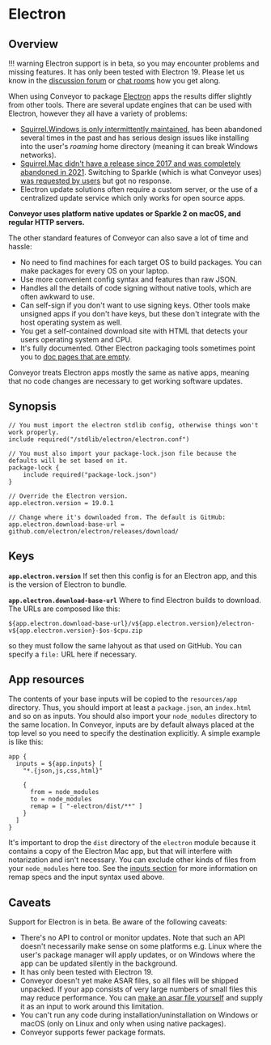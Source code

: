 # Electron

## Overview

!!! warning
    Electron support is in beta, so you may encounter problems and missing features. It has only been tested with Electron 19. Please let us know in the [discussion forum](https://github.com/hydraulic-software/conveyor/discussions) or [chat rooms](https://hydraulic.zulipchat.com/#narrow/stream/329916-general) how you get along.

When using Conveyor to package [Electron](https://www.electronjs.org) apps the results differ slightly from other tools. There are several update engines that can be used with Electron, however they all have a variety of problems:

* [Squirrel.Windows is only intermittently maintained](https://github.com/Squirrel/Squirrel.Windows/issues/1470), has been abandoned several times in the past and has serious design issues like installing into the user's *roaming* home directory (meaning it can break Windows networks). 
* [Squirrel.Mac didn't have a release since 2017 and was completely abandoned in 2021](https://github.com/Squirrel/Squirrel.Mac). Switching to Sparkle (which is what Conveyor uses) [was requested by users](https://github.com/electron/electron/issues/29057) but got no response. 
* Electron update solutions often require a custom server, or the use of a centralized update service which only works for open source apps.

**Conveyor uses platform native updates or Sparkle 2 on macOS, and regular HTTP servers.**

The other standard features of Conveyor can also save a lot of time and hassle:

* No need to find machines for each target OS to build packages. You can make packages for every OS on your laptop.
* Use more convenient config syntax and features than raw JSON.
* Handles all the details of code signing without native tools, which are often awkward to use.
* Can self-sign if you don't want to use signing keys. Other tools make unsigned apps if you don't have keys, but these don't integrate with the host operating system as well.
* You get a self-contained download site with HTML that detects your users operating system and CPU.
* It's fully documented. Other Electron packaging tools sometimes point you to [doc pages that are empty](https://js.electronforge.io/maker/appx/interfaces/makerappxconfig).

Conveyor treats Electron apps mostly the same as native apps, meaning that no code changes are necessary to get working software updates.

## Synopsis

```
// You must import the electron stdlib config, otherwise things won't work properly.
include required("/stdlib/electron/electron.conf")

// You must also import your package-lock.json file because the defaults will be set based on it.
package-lock {
    include required("package-lock.json") 
}

// Override the Electron version. 
app.electron.version = 19.0.1

// Change where it's downloaded from. The default is GitHub:
app.electron.download-base-url = github.com/electron/electron/releases/download/ 
```

## Keys

**`app.electron.version`** If set then this config is for an Electron app, and this is the version of Electron to bundle. 

**`app.electron.download-base-url`** Where to find Electron builds to download. The URLs are composed like this: 

```
${app.electron.download-base-url}/v${app.electron.version}/electron-v${app.electron.version}-$os-$cpu.zip
```

so they must follow the same lahyout as that used on GitHub. You can specify a `file:` URL here if necessary.

## App resources

The contents of your base inputs will be copied to the `resources/app` directory. Thus, you should import at least a `package.json`,
an `index.html` and so on as inputs. You should also import your `node_modules` directory to the same location. In Conveyor, inputs are
by default always placed at the top level so you need to specify the destination explicitly. A simple example is like this:

```
app {
  inputs = ${app.inputs} [
    "*.{json,js,css,html}"

    {
      from = node_modules
      to = node_modules
      remap = [ "-electron/dist/**" ]
    }
  ]
}
```

It's important to drop the `dist` directory of the `electron` module because it contains a copy of the Electron Mac app, but that will 
interfere with notarization and isn't necessary. You can exclude other kinds of files from your `node_modules` here too. See the
[inputs section](inputs.md) for more information on remap specs and the input syntax used above.

## Caveats

Support for Electron is in beta. Be aware of the following caveats:

* There's no API to control or monitor updates. Note that such an API doesn't necessarily make sense on some platforms e.g. Linux where the user's package manager will apply updates, or on Windows where the app can be updated silently in the background.
* It has only been tested with Electron 19.
* Conveyor doesn't yet make ASAR files, so all files will be shipped unpacked. If your app consists of very large numbers of small files this may reduce performance. You can [make an asar file yourself](https://github.com/electron/asar) and supply it as an input to work around this limitation.
* You can't run any code during installation/uninstallation on Windows or macOS (only on Linux and only when using native packages).
* Conveyor supports fewer package formats.
